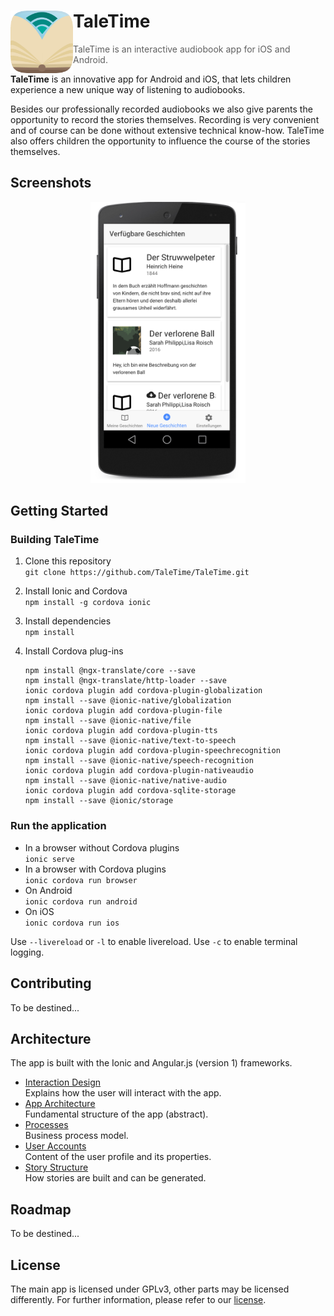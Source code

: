 # <img src="./.github/logo.png" width="100" align="left"> TaleTime
> TaleTime is an interactive audiobook app for iOS and Android.

**TaleTime** is an innovative app for Android and iOS, that lets children experience a new unique way of listening to audiobooks.

Besides our professionally recorded audiobooks we also give parents the opportunity to record the stories themselves. Recording is very convenient and of course can be done without extensive technical know-how. TaleTime also offers children the opportunity to influence the course of the stories themselves.


## Screenshots

<p align="center">
    <img src="./.github/screenshot1.png" height="450" alt="Screenshot">
</p>


## Getting Started
### Building TaleTime
 1. Clone this repository<br>
 	``git clone https://github.com/TaleTime/TaleTime.git``
2. Install Ionic and Cordova<br>
	``npm install -g cordova ionic``
3. Install dependencies<br>
	``npm install``
4. Install Cordova plug-ins

	```
	npm install @ngx-translate/core --save
	npm install @ngx-translate/http-loader --save
	ionic cordova plugin add cordova-plugin-globalization
	npm install --save @ionic-native/globalization
	ionic cordova plugin add cordova-plugin-file
	npm install --save @ionic-native/file
	ionic cordova plugin add cordova-plugin-tts
	npm install --save @ionic-native/text-to-speech
	ionic cordova plugin add cordova-plugin-speechrecognition
	npm install --save @ionic-native/speech-recognition
	ionic cordova plugin add cordova-plugin-nativeaudio
	npm install --save @ionic-native/native-audio
	ionic cordova plugin add cordova-sqlite-storage
	npm install --save @ionic/storage
	```


### Run the application
- In a browser without Cordova plugins<br>
	``ionic serve``
- In a browser with Cordova plugins<br>
	``ionic cordova run browser``
- On Android<br>
	``ionic cordova run android``
- On iOS<br>
	``ionic cordova run ios``

Use `--livereload` or `-l` to enable livereload.
Use `-c` to enable terminal logging.


## Contributing

To be destined...



## Architecture

The app is built with the Ionic and Angular.js (version 1) frameworks.

- [Interaction Design]()  
  Explains how the user will interact with the app.
- [App Architecture]()  
  Fundamental structure of the app (abstract).
- [Processes]()  
  Business process model.
- [User Accounts]()  
  Content of the user profile and its properties.
- [Story Structure](docs/story_structure.md)  
  How stories are built and can be generated.


## Roadmap

To be destined...


## License

The main app is licensed under GPLv3, other parts may be licensed differently. For further information, please refer to our [license](LICENSE).
